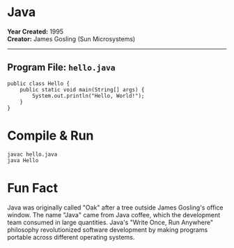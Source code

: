# Java

**Year Created:** 1995  
**Creator:** James Gosling (Sun Microsystems)

---

## Program File: `hello.java`

```
public class Hello {
    public static void main(String[] args) {
        System.out.println("Hello, World!");
    }
}
```

# Compile & Run

```
javac hello.java
java Hello
```

# Fun Fact

Java was originally called "Oak" after a tree outside James Gosling's office window.
The name "Java" came from Java coffee, which the development team consumed in large quantities.
Java's "Write Once, Run Anywhere" philosophy revolutionized software development by making programs portable across different operating systems.
